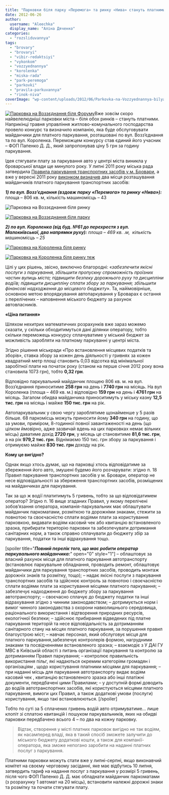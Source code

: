 ```yaml
---
title: "Парковки біля парку «Перемога» та ринку «Нива» стануть платними"
date: 2012-06-26
author: 
  username: "Aleechka"
  display_name: "Аліна Дяченко"
categories: 
  - "rozsliduvannya"
tags: 
  - "brovary"
  - "brovaryi"
  - "vibir-redaktsiyi"
  - "vykonkom"
  - "vozzyednannya"
  - "korolenka"
  - "miska-rada"
  - "park-peremoga"
  - "parkovki"
  - "pravila-parkuvannya"
  - "rinok-niva"
coverImage: "wp-content/uploads/2012/06/Parkovka-na-Vozzyednannya-bilya-rinku.jpg"
---
```


[![](https://mpz.brovary.org/wp-content/uploads/2012/06/Parkovka-na-Vozzyednannya-bilya-Forumu.jpg "Парковка на Воззєднання біля Форуму")](https://mpz.brovary.org/wp-content/uploads/2012/06/Parkovka-na-Vozzyednannya-bilya-Forumu.jpg)Вже зовсім скоро найвелелюдніші парковки міста – біля обох ринків – стануть платними. Наприкінці травня управління житлово-комунального господарства провело конкурс та визначило компанію, яка буде обслуговувати майданчики для платного паркування, розташовані по вул. Возз’єднання та по вул. Короленка. Переможцем конкурсу став єдиний його учасник – ФОП Папенко Д. Д., який запропонував ціну 5 грн за годину паркування.

Ідея стягувати плату за паркування авто у центрі міста виникла у броварської влади ще минулого року. У липні 2011 року міська рада затвердила [Правила паркування транспортних засобів у м. Бровари](http://rizanenko.org/downloads/doc/10_sesia_BMR/13.pdf), а вже у вересні 2011 року [виконком визначив](http://rada.mpz.brovary.org/index.php%5Eoption=com_content&view=article&id=4675_-130911-457-q-q&catid=2&Itemid=3.htm) два місця розташування майданчиків платного паркування транспортних засобів:

_**1) по вул. Возз’єднання (вздовж парку «Перемога» та ринку «Нива»):**_ площа – 806 кв. м, кількість машиномісць – 43

![](https://mpz.brovary.org/wp-content/uploads/2012/06/Parkovka-na-Vozzyednannya-bilya-rinku.jpg "Парковка на Воззєднання біля ринку")

[![](https://mpz.brovary.org/wp-content/uploads/2012/06/Parkovka-na-Vozzyednannya-bilya-parku.jpg "Парковка на Воззєднання біля парку")](https://mpz.brovary.org/wp-content/uploads/2012/06/Parkovka-na-Vozzyednannya-bilya-parku.jpg)

_**2) по вул. Короленка (від буд. №61 до перехрестя з вул. Малокиївської, два напрямки руху):** площа – 469 кв. .м,  кількість машиномісць – 25_

[![](https://mpz.brovary.org/wp-content/uploads/2012/06/Parkovka-na-Korolenka-bilya-rinku.jpg "Парковка на Короленка біля ринку")](https://mpz.brovary.org/wp-content/uploads/2012/06/Parkovka-na-Korolenka-bilya-rinku.jpg)

[![](https://mpz.brovary.org/wp-content/uploads/2012/06/Parkovka-na-Korolenka-bilya-rinku-tezh.jpg "Парковка на Короленка біля ринку теж")](https://mpz.brovary.org/wp-content/uploads/2012/06/Parkovka-na-Korolenka-bilya-rinku-tezh.jpg)

Цілі у цих рішень, звісно, виключно благородні: «_забезпечити якісні послуги з паркування, збільшити пропускну спроможність проїзних частин вулиць міста; підвищити безпеку дорожнього руху та дисципліни водіїв; підвищити дисципліну сплати збору за паркування; збільшити фінансові надходження до місцевого бюджету_». Та, найімовірніше, основною метою впорядкування автопаркування у Броварах є остання з перелічених – наповнення міського бюджету за рахунок автовласників.

**«Ціна питання»**

Шляхом нехитрих математичних розрахунків вже зараз можемо сказати, у скільки обходитимуться дані ділянки оператору, тобто скільки переможець конкурсу сплачуватиме у міський бюджет за можливість заробляти на платному паркуванні у центрі міста.

Згідно рішення міськради «Про встановлення місцевих податків та зборів», ставка збору за кожен день діяльності у гривнях за кожен квадратний метр площі становить 0,03 відсотка від мінімальної заробітної плати на початок року (станом на перше січня 2012 року вона становила 1073 грн), тобто **0,32 грн**.

Відповідно паркувальний майданчик площею 806 кв. м. на вул. Возз’єднання приноситиме **258 грн** на день і **7740 грн** на місяць. На вул Короленка (площа – 469 кв. м.) відповідно **159 грн** на день і **4761 грн** на місяць. Загалом обидва майданчика приноситимуть у міську казну **12,5 тис. грн** на місяць і майже **150 тис. грн** на рік.

Автопаркувальник у свою чергу зароблятиме щонайменше у 5 разів більше. 68 паркомісць можуть приносити йому **340 грн** на годину, що за умови, приміром, 8-годинної повної завантаженості на день (що цілком ймовірно, адже зазвичай вдень на цих парковках немає вільних місць) даватиме дохід **2720 грн**, у місяць це становитиме **81,6 тис. грн**, а на рік **979,2 тис. грн**. Віднімаємо 150 тис. грн збору за паркування і отримуємо майже **830 тис. грн** доходу на рік.

**Кому це вигідно?**

Однак якщо хтось думає, що на парковці хтось відповідатиме за збереження його авто, змушені будемо його розчарувати: згідно п. 18 Правил паркування транспортних засобів у м. Бровари, оператор не несе відповідальності за збереження транспортних засобів, розміщених на майданчиках для паркування.

Так за що ж водії платитимуть 5 гривень, тобто за що відповідатимем оператор? Згідно п. 16 вище згаданих Правил, у якому перелічені зобов’язання оператора, компанія-паркувальник має облаштувати майданчик паркоматами, розміткою та дорожніми знаками, стежити за повнотою та своєчасністю сплати водіями плати за користування парковкою, видавати водіям касовий чек або квитанцію встановленого зразка, прибирати територію парковки та забезпечувати дотримання санітарних норм, а також справно сплачувати до бюджету збір за паркування, податки та інші відрахування тощо.

\[spoiler title="**_Повний перелік того, що має робити оператор паркувального майданчика:_**" open="0" style="1"\] – облаштовує за власний рахунок місця для платного паркування автотранспорту (встановлює паркувальне обладнання, проводить ремонт, облаштовує майданчики для паркування транспортних засобів, проводить монтаж дорожніх знаків та розмітку, тощо); – надає якісні послуги з паркування транспортних засобів та здійснює контроль за повнотою і своєчасністю сплати водіями плати за користування місцями платного паркування; – забезпечує надходження до бюджету збору за паркування автотранспорту; – своєчасно сплачує до бюджету податки та інші відрахування згідно з чинним законодавством; – дотримується норм і вимог чинного законодавства з охорони навколишнього середовища, раціонального використання і відтворення природних ресурсів, екологічної безпеки; – здійснює прибирання відведених під платне паркування територій та несе відповідальність за дотриманням санітарного стану на місцях платного паркування, за порушення правил благоустрою міст; – навчає персонал, який обслуговує місця для платного паркування,забезпечує контролерів формою, нагрудними знаками та посвідченнями встановленого зразка; – взаємодіє з У ДАІ ГУ МВС в Київській області з питань організації паркування та контролю за дотриманням Правил паркування; – контролює правильність використання пільг, які надаються окремим категоріям громадян і організаціям , щодо користування платними місцями для паркування; – при наданні місць для паркування автотранспорту видає водіям касовий чек , квитанцію встановленого зразка або інші платіжні документи, передбачені цими Правилами; – у доступній формі доводить до водіїв автотранспортних засобів, які користуються місцями платного паркування, вимоги цих Правил, а також додаткові умови (послуги) користування, якщо такі встановлюються. \[/spoiler\]

Тобто по суті за 5 сплачених гривень водій авто отримуватиме… лише клопіт зі сплатою квитанцій і пошуком паркувальників, яких на обидві парковки передбачено всього 4 – по два на кожну парковку.

> Відтак, створення у місті платних парковок вигідно не так водіям, як насамперед владі, яка в такий спосіб зможете залучити до міського бюджету додаткові кошти, а також для компанії-оператора, яка зможе непогано заробити на наданні платних послуг з паркування.

Платними парковки можуть стати вже у липні-серпні, якщо виконавчий комітет на своєму черговому засіданні, яке має відбутись 10 липня, затвердить тариф на надання послуг з паркування у розмірі 5 гривень, після чого ФОП Папенко Д. Д. має обладнати майданчик паркоматами (з розрахунку 1 автомат на 20 місць), встановити належні дорожні знаки та розмітку та почати стягувати плату.
